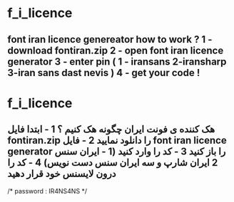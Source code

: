 # f_i_licence
font iran licence genereator
how to work ? 
1 - download fontiran.zip
2 - open font iran licence generator
3 - enter pin ( 1 - iransans 2-iransharp 3-iran sans dast nevis )
4 - get your code ! 
--------------------------------------------------------------------------------------------------------------------------
# f_i_licence 
هک کننده ی فونت ایران 
چگونه هک کنیم ؟
1 - ابتدا فایل fontiran.zip را دانلود نمایید
2 - فایل font iran licence generator را باز کنید 
3 - کد را وارد کنید (1 - ایران سنس 2 ایران  شارپ و سه ایران سنس دست نویس)
4 - کد را درون لایسنس خود قرار دهید 
-----------------------------------------------
/* password : IR4NS4NS */
